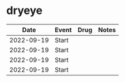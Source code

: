 # dryeye

| Date | Event | Drug | Notes |
| ---- | ----- | ---- | ----- |
| 2022-09-19 | Start |  |  |
| 2022-09-19 | Start |  |  |
| 2022-09-19 | Start |  |  |
| 2022-09-19 | Start |  |  |
